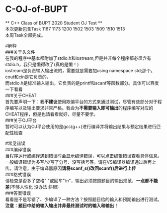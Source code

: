 # C-OJ-of-BUPT
** C++ Class of BUPT 2020 Student OJ Test **  
本次更新包含Task 1167 1173 1200 1502 1503 1509 1510 1513  
本周Task全部完成。  
  
  
#解释  
###关于头文件  
在我的程序中基本都附加了stdio.h和iostream,但是并非每个程序都必须含有stdio.h，我只是懒得改了(真的是懒！)  
iostream是负责输入输出流的，需要就是需要加using namespace std;那个。cout和cin是它负责的，  
而stdio.h是标准输入输出，它负责的是printf和scanf等函数部分。具体可以百度一下看看  
###关于CHEAT  
首先要声明一下：我**不建议**使用欺骗平台的方式来通过测试，尽管有些部分对于程序编写以及输出要求非常严格。我会为**不需要输入即可输出**的程序编写对应的CHEAT程序，但是也请看看就好，尽量不要学。  
###关于OJ平台  
暂时可以认为OJ平台使用的是gcc(g++)进行编译并将输出结果与预定结果进行匹配性检查  
  
#常见错误  
###编译错误  
当程序运行或编译遇到错误时会显示编译错误，可以点击编辑错误查看具体信息。一般编译错误为多写/少写了分号、没写括号等。请在VS编译器编译通过后再上传。请注意，由于编译器原因**请将scanf_s()改回scanf()后进行上传**  
###格式错误  
请检查是否多了空格" "或回车"\n"，输出必须按照题目的输出规范，**一点都不能差**(不够人性化 没办法 斜眼)  
###答案错误  
看看是不是写错了、少编译了一种方法？按照题目给的输入和预期输出进行测试。  
**注意：题目中给的输入输出并非最终测试时的输入和输出！**  
  
